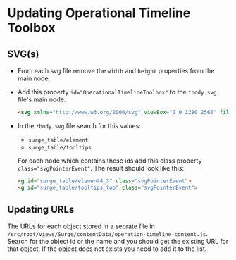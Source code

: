 # Updating Operational Timeline Toolbox

## SVG(s)

 - From each svg file remove the `width` and `height` properties from the main node.
 
 - Add this property `id="OperationalTimelineToolbox"` to the `*body.svg` file's main node.
    ```html
    <svg xmlns="http://www.w3.org/2000/svg" viewBox="0 0 1280 2560" fill="none" id="OperationalTimelineToolbox">
    ```
 - In the `*body.svg` file search for this values:
    - `surge_table/element`
    - `surge_table/tooltips` 

    For each node which contains these ids add this class property `class="svgPointerEvent"`. The result should look like this:
    ```html
    <g id="surge_table/element4_3" class="svgPointerEvent">
    <g id="surge_table/tooltips_top" class="svgPointerEvent">
    ```

## Updating URLs

The URLs for each object stored in a seprate file in `/src/root/views/Surge/contentData/operation-timeline-content.js`. Search for the object id or the name and you should get the existing URL for that object. If the object does not exists you need to add it to the list.